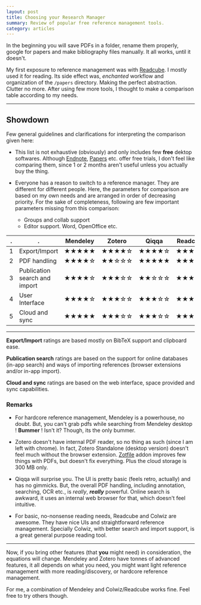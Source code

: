 ```yaml
---
layout: post
title: Choosing your Research Manager
summary: Review of popular free reference management tools.
category: articles
---
```


<span class="dropcap">I</span>n the beginning you will save PDFs in a folder, rename them properly, google for papers and make bibliography files manually. It all works, until it doesn't.

My first exposure to reference management was with [Readcube](http://readcube.com). I mostly used it for reading. Its side effect was, *enchanted* workflow and organization of the `/papers` directory. Making the perfect abstraction. Clutter no more. After using few more tools, I thought to make a comparison table according to my needs.

---

## Showdown

Few general guidelines and clarifications for interpreting the comparison given here:

- This list is not exhaustive (obviously) and only includes few **free** dektop softwares. Although [Endnote](http://endnote.com), [Papers](http://www.papersapp.com) etc. offer free trials, I don't feel like comparing them, since 1 or 2 months aren't useful unless you actually buy the thing.

- Everyone has a reason to switch to a reference manager. They are different for different people. Here, the parameters for comparison are based on my own needs and are arranged in order of decreasing priority. For the sake of completeness, following are few important parameters missing from this comparison:
  - Groups and collab support
  - Editor support. Word, OpenOffice etc.

 . | . | Mendeley | Zotero | Qiqqa | Readcube | Colwiz
--- | --- | --- | --- | --- | --- | ---
1 | Export/Import | ★★★★★ | ★★★★☆ | ★★★★☆ | ★★★☆☆ | ★★★★★
2 | PDF handling | ★★★★☆ | ★★☆☆☆ | ★★★★★ | ★★★★☆ | ★★★☆☆
3 | Publication search and import | ★★★★☆ | ★★★☆☆ | ★★☆☆☆ | ★★★☆☆ | ★★★★★
4 | User Interface | ★★★★☆ | ★★★☆☆ | ★★★☆☆ | ★★★★★ | ★★★★☆
5 | Cloud and sync | ★★★★★ | ★★★☆☆ | ★★★☆☆ | ★★★☆☆ | ★★★★★

---

**Export/Import** ratings are based mostly on BibTeX support and clipboard ease.

**Publication search** ratings are based on the support for online databases (in-app search) and ways of importing references (browser extensions and/or in-app import).

**Cloud and sync** ratings are based on the web interface, space provided and sync capabilities.

### Remarks

- For hardcore reference management, Mendeley is a powerhouse, no doubt. But, you can't grab pdfs while searching from Mendeley desktop ! **Bummer** ! Isn't it? Though, its the only bummer.

- Zotero doesn't have internal PDF reader, so no thing as such (since I am left with chrome). In fact, Zotero Standalone (desktop version) doesn't feel much without the browser extension. [Zotfile](https://github.com/jlegewie/zotfile) addon improves few things with PDFs, but doesn't fix everything. Plus the cloud storage is 300 MB only.

- Qiqqa will surprise you. The UI is pretty basic (feels retro, actually) and has no gimmicks. But, the overall PDF handling, including annotation, searching, OCR etc., is *really*, ***really*** powerful. Online search is awkward, it uses an internal web browser for that, which doesn't feel intuitive.

- For basic, no-nonsense reading needs, Readcube and Colwiz are awesome. They have nice UIs and straightforward reference management. Specially Colwiz, with better search and import support, is a great general purpose reading tool.

---

Now, if you bring other features (that **you** might need) in consideration, the equations will change. Mendeley and Zotero have tonnes of advanced features, it all depends on what you need, you might want light reference management with more reading/discovery, or hardcore reference management.

For me, a combination of Mendeley and Colwiz/Readcube works fine. Feel free to try others though.
